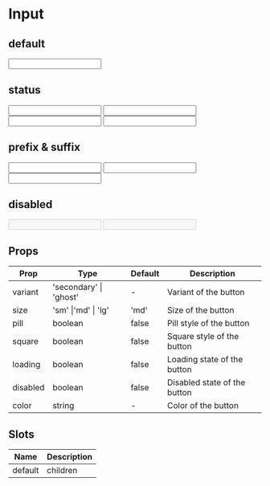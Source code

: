 <script setup>
import { Input } from 'tailv'
</script>

# Input

## default

<div class="flex flex-wrap gap-2">
  <Input  class="w-full"/>
</div>

## status

<div class="flex flex-wrap gap-2"> 
  <Input class="w-full"/>
  <Input status="success" class="w-full"/>
  <Input status="warning" class="w-full"/>
  <Input status="error" class="w-full"/>
</div>

## prefix & suffix

<div class="flex flex-wrap gap-2"> 
  <Input prefix="prefix" class="w-full"/>
  <Input suffix="suffix" class="w-full"/>
  <Input prefix="prefix" suffix="suffix" class="w-full"/>
</div>

## disabled

<div class="flex flex-wrap gap-2"> 
    <Input disabled class="w-full"/>
    <Input disabled prefix="prefix" class="w-full"/>
</div>

## Props

| Prop     | Type                   | Default | Description                  |
| -------- | ---------------------- | ------- | ---------------------------- |
| variant  | 'secondary' \| 'ghost' | -       | Variant of the button        |
| size     | 'sm' \|'md' \| 'lg'    | 'md'    | Size of the button           |
| pill     | boolean                | false   | Pill style of the button     |
| square   | boolean                | false   | Square style of the button   |
| loading  | boolean                | false   | Loading state of the button  |
| disabled | boolean                | false   | Disabled state of the button |
| color    | string                 | -       | Color of the button          |

## Slots

| Name    | Description |
| ------- | ----------- |
| default | children    |

